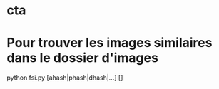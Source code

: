 # cta

<!-- Identifies similar images in the directory using imagehash.
Method: 
  ahash:          Average hash
  phash:          Perceptual hash
  dhash:          Difference hash
  whash-haar:     Haar wavelet hash
  whash-db4:      Daubechies wavelet hash
  colorhash:      HSV color hash
  crop-resistant: Crop-resistant hash -->

# Pour trouver les images similaires dans le dossier d'images
python fsi.py [ahash|phash|dhash|...] [<directory>]